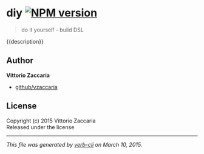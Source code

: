 # diy [![NPM version](https://badge.fury.io/js/diy.svg)](http://badge.fury.io/js/diy)

> do it yourself - build DSL

{{description}}


## Author

**Vittorio Zaccaria**

+ [github/vzaccaria](https://github.com/vzaccaria)

## License
Copyright (c) 2015 Vittorio Zaccaria  
Released under the  license

***

_This file was generated by [verb-cli](https://github.com/assemble/verb-cli) on March 10, 2015._
